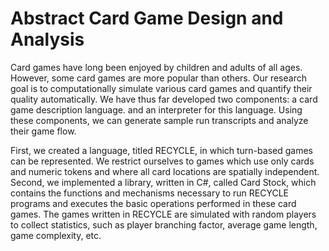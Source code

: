 # Abstract Card Game Design and Analysis

Card games have long been enjoyed by children and adults of all ages. However, some card games are more 
popular than others. Our research goal is to computationally simulate various card games and quantify 
their quality automatically. We have thus far developed two components: a card 
game description language. and an interpreter for this language. Using these 
components, we can generate sample run transcripts and analyze their game flow. 

First, we created a language, titled RECYCLE, in which turn-based games can be represented. We restrict 
ourselves to games which use only cards and numeric tokens and where all card locations are spatially independent.
Second, we implemented a library, written in C#, called Card Stock, which contains the functions and 
mechanisms necessary to run RECYCLE programs and executes the basic operations performed in these card 
games. The games written in RECYCLE are simulated with random players to collect statistics, such as player 
branching factor, average game length, game complexity, etc.
